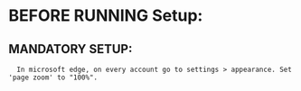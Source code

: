 # BEFORE RUNNING Setup:

## MANDATORY SETUP:
      In microsoft edge, on every account go to settings > appearance. Set 'page zoom' to "100%".